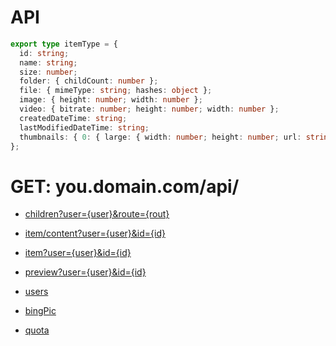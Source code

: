 # API

```ts
export type itemType = {
  id: string;
  name: string;
  size: number;
  folder: { childCount: number };
  file: { mimeType: string; hashes: object };
  image: { height: number; width: number };
  video: { bitrate: number; height: number; width: number };
  createdDateTime: string;
  lastModifiedDateTime: string;
  thumbnails: { 0: { large: { width: number; height: number; url: string } } };
};
```

# GET: you.domain.com/api/

- [children?user={user}&route={rout}](children.md)

- [item/content?user={user}&id={id}](content.md)

- [item?user={user}&id={id}](item.md)

- [preview?user={user}&id={id}](preview.md)

- [users](users.md)

- [bingPic](bingPic.md)

- [quota](quota.md)
